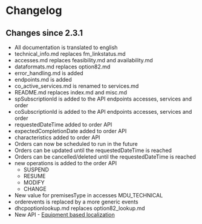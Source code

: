 # Changelog

## Changes since 2.3.1

 * All documentation is translated to english
 * technical_info.md replaces fm_linkstatus.md
 * accesses.md replaces feasibility.md and availability.md
 * dataformats.md replaces option82.md
 * error_handling.md is added
 * endpoints.md is added
 * co_active_services.md is renamed to services.md
 * README.md replaces index.md and misc.md
 * spSubscriptionId is added to the API endpoints accesses, services and order
 * coSubscriptionId is added to the API endpoints accesses, services and order
 * requestedDateTime added to order API
 * expectedCompletionDate added to order API
 * characteristics added to order API
 * Orders can now be scheduled to run in the future
 * Orders can be updated until the requestedDateTime is reached
 * Orders can be cancelled/deleted until the requestedDateTime is reached
 * new operations is added to the order API
   * SUSPEND
   * RESUME
   * MODIFY
   * CHANGE
 * New value for premisesType in accesses MDU_TECHNICAL 
 * orderevents is replaced by a more generic events
 * dhcpoptionlookup.md replaces option82_lookup.md
 * New API - [Equipment based localization](equipment_based_localization.md)
